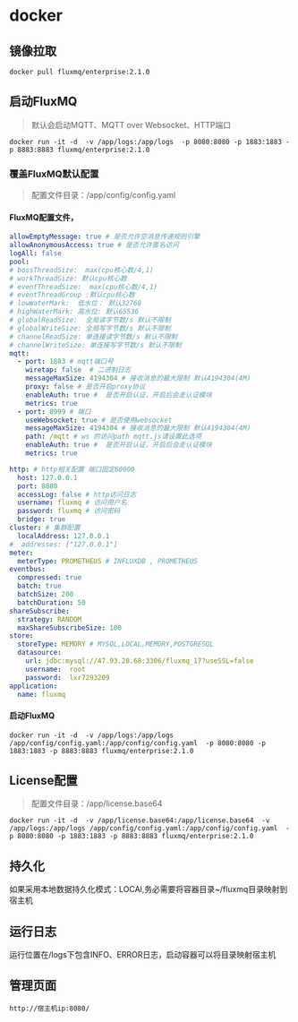# docker

## 镜像拉取
```shell
docker pull fluxmq/enterprise:2.1.0
```

## 启动FluxMQ
> 默认会启动MQTT、MQTT over Websocket、HTTP端口
```shell
docker run -it -d  -v /app/logs:/app/logs  -p 8080:8080 -p 1883:1883 -p 8883:8883 fluxmq/enterprise:2.1.0
```

### 覆盖FluxMQ默认配置
> 配置文件目录：/app/config/config.yaml
#### FluxMQ配置文件，
```yaml
allowEmptyMessage: true # 是否允许空消息传递规则引擎
allowAnonymousAccess: true # 是否允许匿名访问
logAll: false
pool:
# bossThreadSize:  max(cpu核心数/4,1)
# workThreadSize: 默认cpu核心数
# eventThreadSize:  max(cpu核心数/4,1)
# eventThreadGroup :默认cpu核心数
# lowWaterMark:  低水位： 默认32768
# highWaterMark: 高水位: 默认65536
# globalReadSize:  全局读字节数/s 默认不限制
# globalWriteSize: 全局写字节数/s 默认不限制
# channelReadSize: 单连接读字节数/s 默认不限制
# channelWriteSize: 单连接写字节数/s 默认不限制
mqtt:
  - port: 1883 # mqtt端口号
    wiretap: false  # 二进制日志
    messageMaxSize: 4194304 # 接收消息的最大限制 默认4194304(4M)
    proxy: false # 是否开启proxy协议
    enableAuth: true #  是否开启认证，开启后会走认证模块
    metrics: true
  - port: 8999 # 端口
    useWebsocket: true # 是否使用websocket
    messageMaxSize: 4194304 # 接收消息的最大限制 默认4194304(4M)
    path: /mqtt # ws 的访问path mqtt.js请设置此选项
    enableAuth: true #  是否开启认证，开启后会走认证模块
    metrics: true

http: # http相关配置 端口固定60000
  host: 127.0.0.1
  port: 8080
  accessLog: false # http访问日志
  username: fluxmq # 访问用户名
  password: fluxmq # 访问密码
  bridge: true
cluster: # 集群配置
  localAddress: 127.0.0.1
#  addresses: ["127.0.0.1"]
meter:
  meterType: PROMETHEUS # INFLUXDB , PROMETHEUS
eventbus:
  compressed: true
  batch: true
  batchSize: 200
  batchDuration: 50
shareSubscribe:
  strategy: RANDOM
  maxShareSubscribeSize: 100
store:
  storeType: MEMORY # MYSQL,LOCAL,MEMORY,POSTGRESQL
  datasource:
    url: jdbc:mysql://47.93.28.68:3306/fluxmq_17?useSSL=false
    username:  root
    password:  lxr7293209
application:
  name: fluxmq

```
#### 启动FluxMQ
```shell
docker run -it -d  -v /app/logs:/app/logs /app/config/config.yaml:/app/config/config.yaml  -p 8080:8080 -p 1883:1883 -p 8883:8883 fluxmq/enterprise:2.1.0
```
## License配置

> 配置文件目录：/app/license.base64
```shell
docker run -it -d  -v /app/license.base64:/app/license.base64  -v /app/logs:/app/logs /app/config/config.yaml:/app/config/config.yaml  -p 8080:8080 -p 1883:1883 -p 8883:8883 fluxmq/enterprise:2.1.0
```


## 持久化
如果采用本地数据持久化模式：LOCAl,务必需要将容器目录~/fluxmq目录映射到宿主机

## 运行日志

运行位置在/logs下包含INFO、ERROR日志，启动容器可以将目录映射宿主机

## 管理页面
```shell
http://宿主机ip:8080/
```